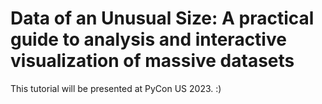 # Data of an Unusual Size: A practical guide to analysis and interactive visualization of massive datasets

This tutorial will be presented at PyCon US 2023. :)
